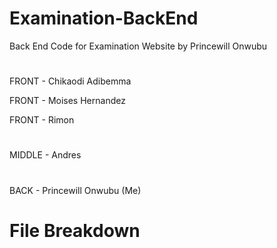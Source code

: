 # Examination-BackEnd
Back End Code for Examination Website by Princewill Onwubu
# 

FRONT - Chikaodi Adibemma

FRONT - Moises Hernandez

FRONT - Rimon

#

MIDDLE - Andres

#

BACK - Princewill Onwubu (Me)

# File Breakdown
